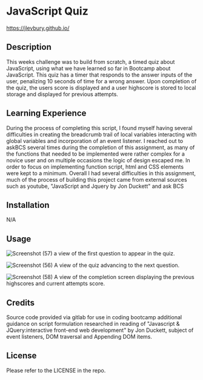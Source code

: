 # JavaScript Quiz
https://jlevbury.github.io/

## Description
This weeks challenge was to build from scratch, a timed quiz about JavaScript, using what we have learned so far in Bootcamp about JavaScript. This quiz has a timer that responds to the answer inputs of the user, penalizing 10 seconds of time for a wrong answer. Upon completion of the quiz, the users score is displayed and a user highscore is stored to local storage and displayed for previous attempts. 


## Learning Experience
During the process of completing this script, I found myself having several difficulties in creating the breadcrumb trail of local variables interacting with global variables and incorporation of an event listener. I reached out to askBCS several times during the completion of this assignment, as many of the functions that needed to be implemented were rather complex for a novice user and on multiple occasions the logic of design escaped me. In order to focus on implementing function script, html and CSS elements were kept to a minimum. Overall I had several difficulties in this assignment, much of the process of building this project came from external sources such as youtube, "JavaScript and Jquery by Jon Duckett" and ask BCS





## Installation
N/A

## Usage
![Screenshot (57)](https://user-images.githubusercontent.com/125767916/231819436-7323f214-0114-432f-8b19-73a6cebb5233.png)
a view of the first question to appear in the quiz.

![Screenshot (56)](https://user-images.githubusercontent.com/125767916/231819491-a9cdb53b-e6b8-4ecc-b7a0-83c143fdc234.png)
A view of the quiz advancing to the next question.

![Screenshot (58)](https://user-images.githubusercontent.com/125767916/231819523-92dcebd0-eae3-4d28-b784-4448b93f64c1.png)
A view of the completion screen displaying the previous highscores and current attempts score.


## Credits
Source code provided via gitlab for use in coding bootcamp
additional guidance on script formulation researched in reading of "Javascript & JQuery:interactive front-end web development" by Jon Duckett, subject of event listeners, DOM traversal and Appending DOM items.

## License

Please refer to the LICENSE in the repo.



